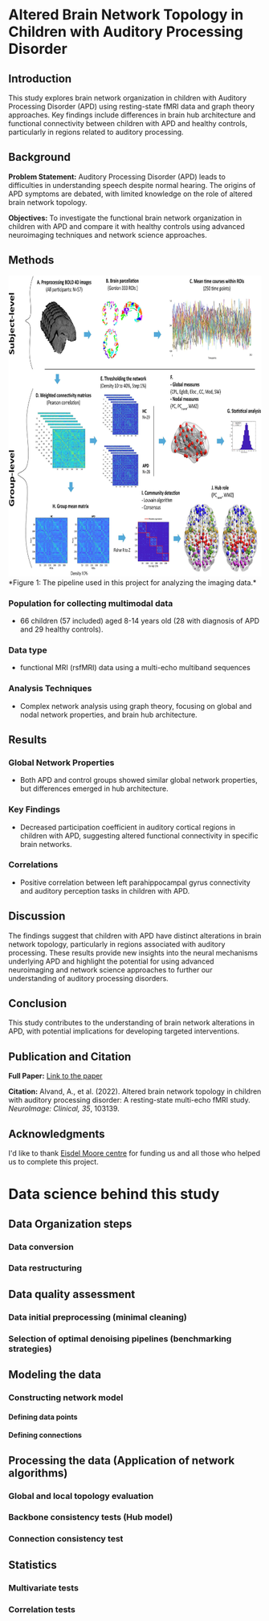 # Altered Brain Network Topology in Children with Auditory Processing Disorder

## Introduction
This study explores brain network organization in children with Auditory Processing Disorder (APD) using resting-state fMRI data and graph theory approaches. Key findings include differences in brain hub architecture and functional connectivity between children with APD and healthy controls, particularly in regions related to auditory processing.

## Background
**Problem Statement:** Auditory Processing Disorder (APD) leads to difficulties in understanding speech despite normal hearing. The origins of APD symptoms are debated, with limited knowledge on the role of altered brain network topology.

**Objectives:** To investigate the functional brain network organization in children with APD and compare it with healthy controls using advanced neuroimaging techniques and network science approaches.

## Methods

<!-- ![Alt text](img/1.jpg) -->

<img src="img/1.jpg" alt="Alt text" width="700" height="600"/>
*Figure 1: The pipeline used in this project for analyzing the imaging data.*

### Population for collecting multimodal data
- 66 children (57 included)  aged 8-14 years old (28 with diagnosis of APD and 29 healthy controls).

### Data type
- functional MRI (rsfMRI) data using a multi-echo multiband sequences

### Analysis Techniques
- Complex network analysis using graph theory, focusing on global and nodal network properties, and brain hub architecture.

## Results

### Global Network Properties
- Both APD and control groups showed similar global network properties, but differences emerged in hub architecture.

### Key Findings
- Decreased participation coefficient in auditory cortical regions in children with APD, suggesting altered functional connectivity in specific brain networks.

### Correlations
- Positive correlation between left parahippocampal gyrus connectivity and auditory perception tasks in children with APD.

## Discussion
The findings suggest that children with APD have distinct alterations in brain network topology, particularly in regions associated with auditory processing. These results provide new insights into the neural mechanisms underlying APD and highlight the potential for using advanced neuroimaging and network science approaches to further our understanding of auditory processing disorders.

## Conclusion
This study contributes to the understanding of brain network alterations in APD, with potential implications for developing targeted interventions.

## Publication and Citation
**Full Paper:** [Link to the paper](https://www.sciencedirect.com/science/article/pii/S2213158222002042)

**Citation:** Alvand, A., et al. (2022). Altered brain network topology in children with auditory processing disorder: A resting-state multi-echo fMRI study. *NeuroImage: Clinical, 35*, 103139.

## Acknowledgments
I'd like to thank [Eisdel Moore centre](https://www.emcentre.ac.nz/) for funding us and all those who helped us to complete this project. 

# Data science behind this study

## Data Organization steps

### Data conversion

### Data restructuring

## Data quality assessment

### Data initial preprocessing (minimal cleaning)

### Selection of optimal denoising pipelines (benchmarking strategies)

## Modeling the data 

### Constructing network model

#### Defining data points

#### Defining connections

## Processing the data (Application of network algorithms)

### Global and local topology evaluation

### Backbone consistency tests (Hub model)

### Connection consistency test

## Statistics 

### Multivariate tests

### Correlation tests





